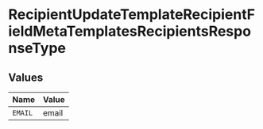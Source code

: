 # RecipientUpdateTemplateRecipientFieldMetaTemplatesRecipientsResponseType


## Values

| Name    | Value   |
| ------- | ------- |
| `EMAIL` | email   |